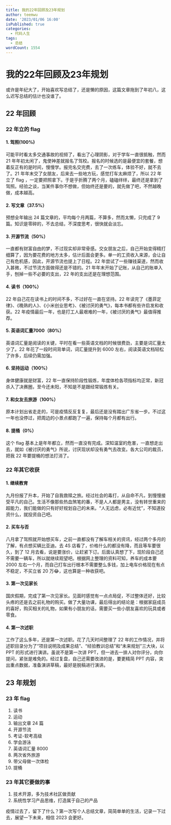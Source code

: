 ```yaml
---
title: 我的22年回顾及23年规划
author: teemwu
date: '2023/01/06 16:00'
isPublished: true
categories:
  - 代码人生
tags:
  - 总结
wordCount: 1554
---
```


# 我的22年回顾及23年规划

或许是年纪大了，开始喜欢写总结了，还是懒的原因，这篇文章拖到了年初八，这么迟写总结的估计也没谁了。

## 22 年回顾

### 22 年立的 flag

#### 1. 驾照(100%)

可能平时看太多交通事故的视频了，看出了心理阴影，对于学车一直很抵触，然而 21 年年初太闲了，鬼使神差就报名了驾校。报名的时候选的是最便宜的套餐，想着反正有的是时间，慢慢学。报完名交完费，去了一次练车，体验不好，就不去了。21 年年末交了女朋友，后来去一些地方玩，感觉打车太麻烦了，所以 22 年立了 flag ，一定要把照拿下。于是乎折腾了两个月，磕磕绊绊，最终还是拿到了驾照。经验之谈，当某件事你不想做，但始终还是要的，就先做了吧，不然越晚做，成本越高。

#### 2. 写文章（37.5%）

预想全年输出 24 篇文章的，平均每个月两篇，不算多，然而太懒，只完成了 9 篇。知识是零碎的，不去总结，不深度思考，很快就会淡忘。

#### 3. 开源节流（50%）

一直都有财富自由的梦，不过现实却非常骨感。交女朋友之后，自己开始变得精打细算了，因为要花费的地方太多，估计后面会更多。单一的工资收入来源，会让自己有危机感，因此，开源节流也提上了日程。22 年尝试了一些赚钱渠道，然而收入甚微，不过节流方面做得还是不错的。21 年年末开始了记账，从自己的账单入手，刨掉一些不必要的支出，22 年的支出还是在理想范围。

#### 4. 读书（100%）

22 年自己花在读书上的时间不多，不过好在一直在坚持。22 年读完了《墨菲定律》、《晚熟的人》、《小米创业思考》、《被讨厌的勇气》，每本书都有些许启发和收获。22 年疫情最后一年，也是打工人最艰难的一年，《被讨厌的勇气》最值得推荐。

#### 5. 英语词汇量7000（80%）

英语词汇量是阅读的关键，平时在看一些英语文档的时候很费劲，主要是词汇量太少了。22 年花了一段时间背单词，词汇量提升到 6000 左右，阅读英语文档轻松了许多，后续仍需加强。

#### 6. 坚持运动（100%）

身体健康就是财富，22 年一直保持阶段性锻炼，年度体检各项指标均正常，新冠杀入了决赛圈，至今还未阳，不知是不是跟经常锻炼有关。

#### 7. 和女友去旅游（100%）

原本计划出省走走的，可是疫情反反复复，最后还是没有踏出广东省一步。不过这一年也没停过，把周边的小景点都跑了一遍，保持每个月都有出行。

#### 8. 提桶（0%）

这个 flag 基本上是年年都立，然而一直没有完成。深知温室的危害，一直想走出去，就如《被讨厌的勇气》所说，讨厌现状却没有勇气去改变。各大公司的裁员，把我 22 年要提桶的想法打消了。

### 22 年其它收获

#### 1. 继续教育

九月份报了升本，开始了自我救赎之旅。经过社会的毒打，从自命不凡，到慢慢接受平凡的自己。生活不像那些热血煞笔的番，不是人人都是男主，没有转世重来的超能力，我们能做的只有好好规划自己的未来。“人无远虑，必有近忧”，不知道投资什么，就投资自己吧。

#### 2. 买车与否

八月拿了驾照就开始想买车，之前一直都没有了解车相关的资讯，经过两个多月的了解，有点想买辆比亚迪。去 4S 店看了，价格什么的都没有降，而且等车要很久，到了 12 月去看，说是要涨价，让赶紧下订。后面认真想了下，现阶段自己还不需要一辆车，所以就继续观望吧。根据网上整理的资料可知，养车的成本要 2000 左右一个月，而自己打车出行根本不需要整么多钱，加上电车价格现在有点不稳定，不买立省 20 万😂，这也算是一种收获吧。

#### 3. 第一次见家长

国庆假期，完成了第一次见家长。见面时感觉有一点点局促，不过整体还好，比较头疼的还是去之前礼物的购买。做了大量功课，最后得出的结论是：根据家庭成员的喜好，购买相关的礼物，如果有小朋友的话，需要买一些小朋友喜欢的玩具或者零食。

#### 4. 第一次述职

工作了这么多年，还是第一次述职。花了几天时间整理了 22 年的工作情况，并将述职目录分为了“项目说明及成果总结”、“经验教训总结”和“未来规划”三大块，以 PPT 的形式进行演讲。虽说不是第一次讲 PPT，但一进去一排人对你评分，向你提问，紧张是难免的。经过复盘，自己还需要改进的是，要更精简 PPT 内容，突出重点数据，准备演讲草稿，最好是脱稿进行演讲。

## 23 年规划

### 23 年 flag

1. 读书
2. 运动
3. 输出文章 24 篇
4. 开源节流
5. 考证-软考高级
6. 学会游泳
7. 英语词汇量 8000
8. 两次省外旅游
9. 带父母做一次体检
10. 提桶

### 23 年其它要做的事

1. 技术开源，多为技术社区做贡献
2. 系统性学习产品思维，打造属于自己的产品

疫情过去了，留下了什么？第一次写个人总结文章，简简单单的生活，记录一下过去，展望一下未来，相信 2023 会更好。
